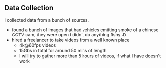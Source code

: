 ## Data Collection
I collected data from a bunch of sources.

- found a bunch of images that had vehicles emitting smoke of a chinese CCTV cam, they were open I didn't do anything fishy :D
- hired a freelancer to take videos from a well known place
    - 4k@60fps videos
    - 15Gbs in total for around 50 mins of length
    - I will try to gather more than 5 hours of videos, if what I have doesn't work
